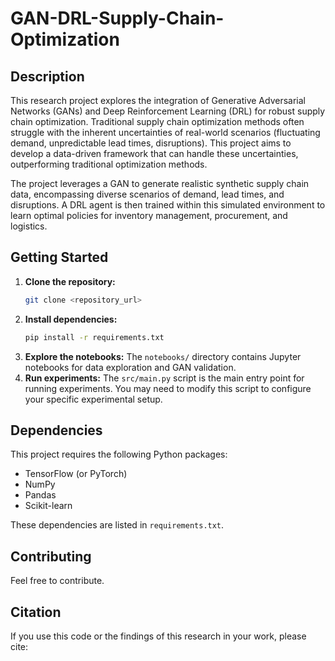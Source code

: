 # GAN-DRL-Supply-Chain-Optimization

## Description

This research project explores the integration of Generative Adversarial Networks (GANs) and Deep Reinforcement Learning (DRL) for robust supply chain optimization.  Traditional supply chain optimization methods often struggle with the inherent uncertainties of real-world scenarios (fluctuating demand, unpredictable lead times, disruptions). This project aims to develop a data-driven framework that can handle these uncertainties, outperforming traditional optimization methods.

The project leverages a GAN to generate realistic synthetic supply chain data, encompassing diverse scenarios of demand, lead times, and disruptions.  A DRL agent is then trained within this simulated environment to learn optimal policies for inventory management, procurement, and logistics.


## Getting Started

1.  **Clone the repository:**
    ```bash
    git clone <repository_url>
    ```
2.  **Install dependencies:**
    ```bash
    pip install -r requirements.txt
    ```
3.  **Explore the notebooks:**  The `notebooks/` directory contains Jupyter notebooks for data exploration and GAN validation.
4.  **Run experiments:** The `src/main.py` script is the main entry point for running experiments.  You may need to modify this script to configure your specific experimental setup.

## Dependencies

This project requires the following Python packages:

*   TensorFlow (or PyTorch)
*   NumPy
*   Pandas
*   Scikit-learn

These dependencies are listed in `requirements.txt`.

## Contributing
Feel free to contribute.

## Citation

If you use this code or the findings of this research in your work, please cite:

```bibtex
